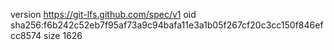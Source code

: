 version https://git-lfs.github.com/spec/v1
oid sha256:f6b242c52eb7f95af73a9c94bafa11e3a1b05f267cf20c3cc150f846efcc8574
size 1626
